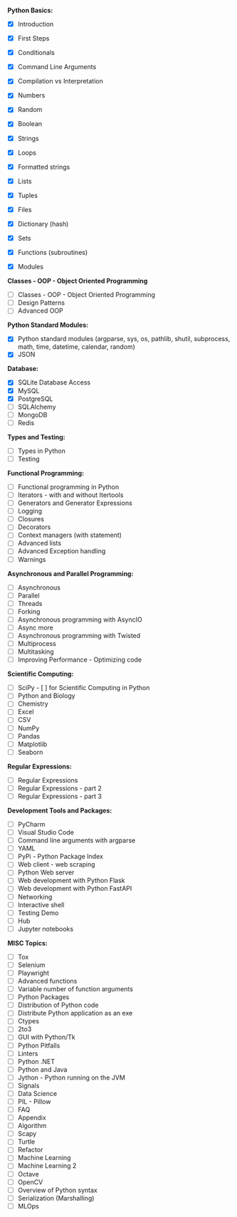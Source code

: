 
**Python Basics:**
- [x] Introduction
- [x] First Steps
- [x] Conditionals
- [x] Command Line Arguments
- [x] Compilation vs Interpretation
- [x] Numbers
- [x] Random
- [x] Boolean
- [x] Strings
- [x] Loops
- [x] Formatted strings
- [x] Lists
- [x] Tuples
- [x] Files
- [x] Dictionary (hash)
- [x] Sets
- [x] Functions (subroutines)
- [x] Modules


**Classes - OOP - Object Oriented Programming**

- [ ] Classes - OOP - Object Oriented Programming
- [ ] Design Patterns
- [ ] Advanced OOP

**Python Standard Modules:**
- [x] Python standard modules (argparse, sys, os, pathlib, shutil, subprocess, math, time, datetime, calendar, random)
- [x] JSON

**Database:**
- [x] SQLite Database Access
- [x] MySQL
- [x] PostgreSQL
- [ ] SQLAlchemy
- [ ] MongoDB
- [ ] Redis

**Types and Testing:**
- [ ] Types in Python
- [ ] Testing

**Functional Programming:**
- [ ] Functional programming in Python
- [ ] Iterators - with and without Itertools
- [ ] Generators and Generator Expressions
- [ ] Logging
- [ ] Closures
- [ ] Decorators
- [ ] Context managers (with statement)
- [ ] Advanced lists
- [ ] Advanced Exception handling
- [ ] Warnings

**Asynchronous and Parallel Programming:**
- [ ] Asynchronous
- [ ] Parallel
- [ ] Threads
- [ ] Forking
- [ ] Asynchronous programming with AsyncIO
- [ ] Async more
- [ ] Asynchronous programming with Twisted
- [ ] Multiprocess
- [ ] Multitasking
- [ ] Improving Performance - Optimizing code

**Scientific Computing:**
- [ ] SciPy - [ ] for Scientific Computing in Python
- [ ] Python and Biology
- [ ] Chemistry
- [ ] Excel
- [ ] CSV
- [ ] NumPy
- [ ] Pandas
- [ ] Matplotlib
- [ ] Seaborn

**Regular Expressions:**
- [ ] Regular Expressions
- [ ] Regular Expressions - part 2
- [ ] Regular Expressions - part 3

**Development Tools and Packages:**
- [ ] PyCharm
- [ ] Visual Studio Code
- [ ] Command line arguments with argparse
- [ ] YAML
- [ ] PyPi - Python Package Index
- [ ] Web client - web scraping
- [ ] Python Web server
- [ ] Web development with Python Flask
- [ ] Web development with Python FastAPI
- [ ] Networking
- [ ] Interactive shell
- [ ] Testing Demo
- [ ] Hub
- [ ] Jupyter notebooks

**MISC Topics:**
- [ ] Tox
- [ ] Selenium
- [ ] Playwright
- [ ] Advanced functions
- [ ] Variable number of function arguments
- [ ] Python Packages
- [ ] Distribution of Python code
- [ ] Distribute Python application as an exe
- [ ] Ctypes
- [ ] 2to3
- [ ] GUI with Python/Tk
- [ ] Python Pitfalls
- [ ] Linters
- [ ] Python .NET
- [ ] Python and Java
- [ ] Jython - Python running on the JVM
- [ ] Signals
- [ ] Data Science
- [ ] PIL - Pillow
- [ ] FAQ
- [ ] Appendix
- [ ] Algorithm
- [ ] Scapy
- [ ] Turtle
- [ ] Refactor
- [ ] Machine Learning
- [ ] Machine Learning 2
- [ ] Octave
- [ ] OpenCV
- [ ] Overview of Python syntax
- [ ] Serialization (Marshalling)
- [ ] MLOps
